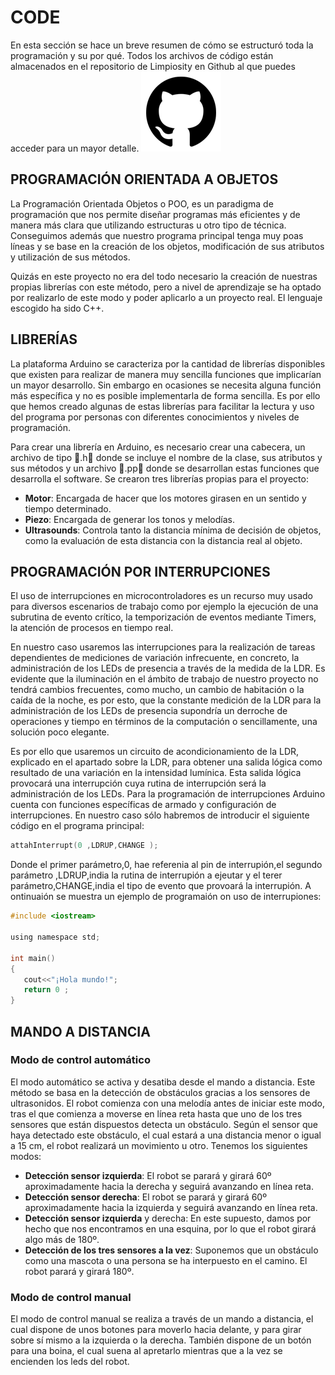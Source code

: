 # CODE
En esta sección se hace un breve resumen de cómo se estructuró toda la programación y su por qué. Todos los archivos de código están almacenados en el repositorio de Limpiosity en Github al que puedes acceder para un mayor detalle.
[![github](../images/code/github.png)](https://github.com/pouyio/limpiosity)

## PROGRAMACIÓN ORIENTADA A OBJETOS
La Programación Orientada Objetos o POO, es un paradigma de programación que nos permite diseñar programas más eficientes y de manera más clara que utilizando estructuras u otro tipo de técnica. Conseguimos además que nuestro programa principal tenga muy poas líneas y se base en la creación de los objetos, modificación de sus atributos y utilización de sus métodos.

Quizás en este proyecto no era del todo necesario la creación de nuestras propias librerías con este método, pero a nivel de aprendizaje se ha optado por realizarlo de este modo y poder aplicarlo a un proyecto real. El lenguaje escogido ha sido C++.

## LIBRERÍAS
La plataforma Arduino se caracteriza por la cantidad de librerías disponibles que existen para realizar de manera muy sencilla funciones que implicarían un mayor desarrollo. Sin embargo en ocasiones se necesita alguna función más específica y no es posible implementarla de forma sencilla. Es por ello que hemos creado algunas de estas librerías para facilitar la lectura y uso del programa por personas con diferentes conocimientos y niveles de programación.

Para crear una librería en Arduino, es necesario crear una cabecera, un archivo de tipo .h donde se incluye el nombre de la clase, sus atributos y sus métodos y un archivo .pp donde se desarrollan estas funciones que desarrolla el software. Se crearon tres librerías propias para el proyecto:
+ **Motor**: Encargada de hacer que los motores girasen en un sentido y tiempo determinado.
+ **Piezo**: Encargada de generar los tonos y melodías.
+ **Ultrasounds**: Controla tanto la distancia mínima de decisión de objetos, como la evaluación de esta distancia con la distancia real al objeto.

##  PROGRAMACIÓN POR INTERRUPCIONES
El uso de interrupciones en microcontroladores es un recurso muy usado para diversos escenarios de trabajo como por ejemplo la ejecución de una subrutina de evento crítico, la temporización de eventos mediante Timers, la atención de procesos en tiempo real.

En nuestro caso usaremos las interrupciones para la realización de tareas dependientes de mediciones de variación infrecuente, en concreto, la administración de los LEDs de presencia a través de la medida de la LDR. Es evidente que la iluminación en el ámbito de trabajo de nuestro proyecto no tendrá cambios frecuentes, como mucho, un cambio de habitación o la caída de la noche, es por esto, que la constante medición de la LDR para la administración de los LEDs de presencia supondría un derroche de operaciones y tiempo en términos de la computación o sencillamente, una solución poco elegante.

Es por ello que usaremos un circuito de acondicionamiento de la LDR, explicado en el apartado sobre la LDR, para obtener una salida lógica como resultado de una variación en la intensidad lumínica. Esta salida lógica provocará una interrupción cuya rutina de interrupción será la administración de los LEDs. Para la programación de interrupciones Arduino cuenta con funciones específicas de armado y configuración de interrupciones. En nuestro caso sólo habremos de introducir el siguiente código en el programa principal:
```C++
attahInterrupt(0 ,LDRUP,CHANGE );
```
Donde el primer parámetro,0, hae referenia al pin de interrupión,el segundo parámetro ,LDRUP,india la rutina de interrupión a ejeutar y el terer parámetro,CHANGE,india el tipo de evento que provoará la interrupión. A ontinuaión se muestra un ejemplo de programaión on uso de interrupiones:
```c
#include <iostream>

using namespace std;

int main()
{
   cout<<"¡Hola mundo!";
   return 0 ;
}
```
## MANDO A DISTANCIA
### Modo de control automático
El modo automático se activa y desatiba desde el mando a distancia. Este método se basa en la detección de obstáculos gracias a los sensores de ultrasonidos. El robot comienza con una melodía antes de iniciar este modo, tras el que comienza a moverse en línea reta hasta que uno de los tres sensores que están dispuestos detecta un obstáculo. Según el sensor que haya detectado este obstáculo, el cual estará a una distancia menor o igual a 15 cm, el robot realizará un movimiento u otro. Tenemos los siguientes modos:
+ **Detección sensor izquierda**: El robot se parará y girará 60º aproximadamente hacia la derecha y seguirá avanzando en línea reta.
+ **Detección sensor derecha**: El robot se parará y girará 60º aproximadamente hacia la izquierda y seguirá avanzando en línea reta.
+ **Detección sensor izquierda** y derecha: En este supuesto, damos por hecho que nos encontramos en una esquina, por lo que el robot girará algo más de 180º.
+ **Detección de los tres sensores a la vez**: Suponemos que un obstáculo como una mascota o una persona se ha interpuesto en el camino. El robot parará y girará 180º.

### Modo de control manual
El modo de control manual se realiza a través de un mando a distancia, el cual dispone de unos botones para moverlo hacia delante, y para girar sobre sí mismo a la izquierda o la derecha. También dispone de un botón para una boina, el cual suena al apretarlo mientras que a la vez se encienden los leds del robot.
